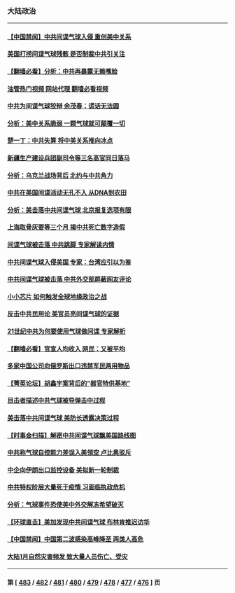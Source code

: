 ### 大陆政治
---
#### [【中国禁闻】中共间谍气球入侵 重创美中关系](../../pages/ncid277/n13923851.md?02062045) 
#### [美国打捞间谍气球残骸 是否制裁中共引关注](../../pages/ncid277/n13923512.md?02062045) 
#### [【翻墙必看】分析：中共再暴露无赖嘴脸](../../pages/ncid277/n13923501.md?02062045) 
#### [油管热门视频 网站代理 翻墙必看视频](http://138.2.39.72:81/youtube.html?epic-marker?02062045)
#### [中共为间谍气球狡辩 余茂春：谎话无法圆](../../pages/ncid277/n13923437.md?02062045) 
#### [分析：美中关系脆弱 一颗气球就可颠覆一切](../../pages/ncid277/n13923439.md?02062045) 
#### [楚一丁：中共失算 将中美关系推向冰点](../../pages/ncid277/n13923448.md?02062045) 
#### [新疆生产建设兵团副司令等三名高官同日落马](../../pages/ncid277/n13923399.md?02062045) 
#### [分析：乌克兰战场背后 北约与中共角力](../../pages/ncid277/n13923347.md?02062045) 
#### [中共在美国间谍活动无孔不入 从DNA到农田](../../pages/ncid277/n13923302.md?02062045) 
#### [分析：美击落中共间谍气球 北京报复选项有限](../../pages/ncid277/n13923349.md?02062045) 
#### [上海取骨灰要等三个月 揭中共死亡数字造假](../../pages/ncid277/n13923327.md?02062045) 
#### [间谍气球被击落 中共跳脚 专家解读内情](../../pages/ncid277/n13923181.md?02062045) 
#### [中共间谍气球入侵美国 专家：台湾应引以为鉴](../../pages/ncid277/n13923007.md?02062045) 
#### [中共间谍气球被击落 中共外交部屏蔽网友评论](../../pages/ncid277/n13923127.md?02062045) 
#### [小小芯片 如何触发全球地缘政治之战](../../pages/ncid277/n13920548.md?02062045) 
#### [反击中共民用论 美官员亮间谍气球的证据](../../pages/ncid277/n13922833.md?02062045) 
#### [21世纪中共为何要使用气球做间谍 专家解析](../../pages/ncid277/n13922755.md?02062045) 
#### [【翻墙必看】官宣人均收入 网民：又被平均](../../pages/ncid277/n13922823.md?02062045) 
#### [多家中国公司向俄罗斯出口违禁军民两用物品](../../pages/ncid277/n13922713.md?02062045) 
#### [【菁英论坛】胡鑫宇案背后的“器官特供基地”](../../pages/ncid277/n13922698.md?02062045) 
#### [目击者描述中共气球被导弹击中过程](../../pages/ncid277/n13922715.md?02062045) 
#### [美击落中共间谍气球 美防长透露决策过程](../../pages/ncid277/n13922701.md?02062045) 
#### [【时事金扫描】解密中共间谍气球飘美国路线图](../../pages/ncid277/n13922575.md?02062045) 
#### [中共称气球自控能力差误入美领空 卢比奥驳斥](../../pages/ncid277/n13922650.md?02062045) 
#### [中企向伊朗出口监控设备 美拟新一轮制裁](../../pages/ncid277/n13922626.md?02062045) 
#### [中共特权阶层大量死于疫情 习面临执政危机](../../pages/ncid277/n13922611.md?02062045) 
#### [分析：气球事件恐使美中外交解冻希望破灭](../../pages/ncid277/n13922587.md?02062045) 
#### [【环球直击】美加发现中共间谍气球 布林肯推迟访华](../../pages/ncid277/n13921829.md?02062045) 
#### [【中国禁闻】中国第二波感染高峰降至 两类人高危](../../pages/ncid277/n13921918.md?02062045) 
#### [大陆1月自然灾害频发 致大量人员伤亡、受灾](../../pages/ncid277/n13922370.md?02062045) 

---
#### 第 [ [483](./483.md?02062045) / [482](./482.md?02062045) / [481](./481.md?02062045) / [480](./480.md?02062045) / [479](./479.md?02062045) / [478](./478.md?02062045) / [477](./477.md?02062045) / [476](./476.md?02062045) ] 页
